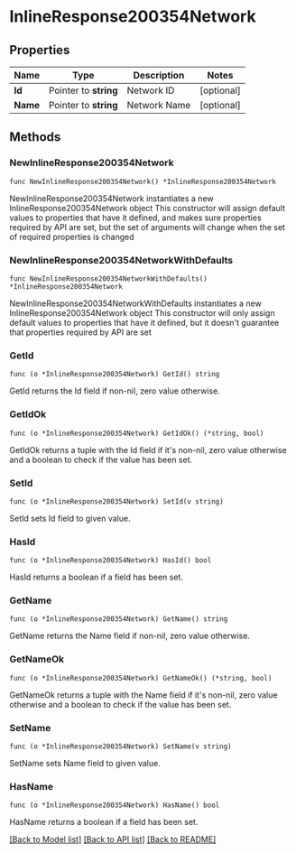 # InlineResponse200354Network

## Properties

Name | Type | Description | Notes
------------ | ------------- | ------------- | -------------
**Id** | Pointer to **string** | Network ID | [optional] 
**Name** | Pointer to **string** | Network Name | [optional] 

## Methods

### NewInlineResponse200354Network

`func NewInlineResponse200354Network() *InlineResponse200354Network`

NewInlineResponse200354Network instantiates a new InlineResponse200354Network object
This constructor will assign default values to properties that have it defined,
and makes sure properties required by API are set, but the set of arguments
will change when the set of required properties is changed

### NewInlineResponse200354NetworkWithDefaults

`func NewInlineResponse200354NetworkWithDefaults() *InlineResponse200354Network`

NewInlineResponse200354NetworkWithDefaults instantiates a new InlineResponse200354Network object
This constructor will only assign default values to properties that have it defined,
but it doesn't guarantee that properties required by API are set

### GetId

`func (o *InlineResponse200354Network) GetId() string`

GetId returns the Id field if non-nil, zero value otherwise.

### GetIdOk

`func (o *InlineResponse200354Network) GetIdOk() (*string, bool)`

GetIdOk returns a tuple with the Id field if it's non-nil, zero value otherwise
and a boolean to check if the value has been set.

### SetId

`func (o *InlineResponse200354Network) SetId(v string)`

SetId sets Id field to given value.

### HasId

`func (o *InlineResponse200354Network) HasId() bool`

HasId returns a boolean if a field has been set.

### GetName

`func (o *InlineResponse200354Network) GetName() string`

GetName returns the Name field if non-nil, zero value otherwise.

### GetNameOk

`func (o *InlineResponse200354Network) GetNameOk() (*string, bool)`

GetNameOk returns a tuple with the Name field if it's non-nil, zero value otherwise
and a boolean to check if the value has been set.

### SetName

`func (o *InlineResponse200354Network) SetName(v string)`

SetName sets Name field to given value.

### HasName

`func (o *InlineResponse200354Network) HasName() bool`

HasName returns a boolean if a field has been set.


[[Back to Model list]](../README.md#documentation-for-models) [[Back to API list]](../README.md#documentation-for-api-endpoints) [[Back to README]](../README.md)


